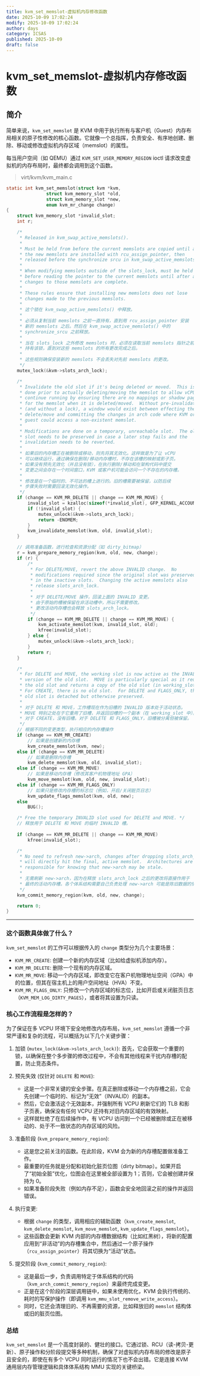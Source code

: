 ```yaml
---
title: kvm_set_memslot-虚拟机内存修改函数
date: 2025-10-09 17:02:24
modify: 2025-10-09 17:02:24
author: days
category: ICSAS
published: 2025-10-09
draft: false
---
```

# kvm_set_memslot-虚拟机内存修改函数
## 简介

简单来说，`kvm_set_memslot` 是 KVM 中用于执行所有与客户机（Guest）内存布局相关的原子性修改的核心函数。它就像一个总指挥，负责安全、有序地创建、删除、移动或修改虚拟机内存区域（memslot）的属性。

每当用户空间（如 QEMU）通过 `KVM_SET_USER_MEMORY_REGION` ioctl 请求改变虚拟机的内存布局时，最终都会调用到这个函数。

> virt/kvm/kvm_main.c  

```c
static int kvm_set_memslot(struct kvm *kvm,
			   struct kvm_memory_slot *old,
			   struct kvm_memory_slot *new,
			   enum kvm_mr_change change)
{
	struct kvm_memory_slot *invalid_slot;
	int r;

	/*
	 * Released in kvm_swap_active_memslots().
	 *
	 * Must be held from before the current memslots are copied until after
	 * the new memslots are installed with rcu_assign_pointer, then
	 * released before the synchronize srcu in kvm_swap_active_memslots().
	 *
	 * When modifying memslots outside of the slots_lock, must be held
	 * before reading the pointer to the current memslots until after all
	 * changes to those memslots are complete.
	 *
	 * These rules ensure that installing new memslots does not lose
	 * changes made to the previous memslots.
	 * 
	 * 这个锁在 kvm_swap_active_memslots() 中释放。
     *
     * 必须从复制当前 memslots 之前一直持有，直到用 rcu_assign_pointer 安装
     * 新的 memslots 之后。然后在 kvm_swap_active_memslots() 中的
     * synchronize_srcu 之前释放。
     *
     * 当在 slots_lock 之外修改 memslots 时，必须在读取当前 memslots 指针之前
     * 持有该锁，直到对这些 memslots 的所有更改完成之后。
     *
     * 这些规则确保安装新的 memslots 不会丢失对先前 memslots 的更改。
	 */
	mutex_lock(&kvm->slots_arch_lock);

	/*
	 * Invalidate the old slot if it's being deleted or moved.  This is
	 * done prior to actually deleting/moving the memslot to allow vCPUs to
	 * continue running by ensuring there are no mappings or shadow pages
	 * for the memslot when it is deleted/moved.  Without pre-invalidation
	 * (and without a lock), a window would exist between effecting the
	 * delete/move and committing the changes in arch code where KVM or a
	 * guest could access a non-existent memslot.
	 *
	 * Modifications are done on a temporary, unreachable slot.  The old
	 * slot needs to be preserved in case a later step fails and the
	 * invalidation needs to be reverted.
	 * 
	 * 如果旧的内存槽正在被删除或移动，则先将其无效化。这样做是为了让 vCPU
     * 可以继续运行，通过确保在删除/移动内存槽时，不存在该槽的映射或影子页。
     * 如果没有预先无效化（并且没有锁），在执行删除/移动和在架构代码中提交
     * 变更之间会存在一个时间窗口，KVM 或客户机可能会访问一个不存在的内存槽。
     *
     * 修改是在一个临时的、不可达的槽上进行的。旧的槽需要被保留，以防后续
     * 步骤失败时需要回滚无效化操作。
	 */
	if (change == KVM_MR_DELETE || change == KVM_MR_MOVE) {
		invalid_slot = kzalloc(sizeof(*invalid_slot), GFP_KERNEL_ACCOUNT);
		if (!invalid_slot) {
			mutex_unlock(&kvm->slots_arch_lock);
			return -ENOMEM;
		}
		kvm_invalidate_memslot(kvm, old, invalid_slot);
	}

	// 调用准备函数，进行检查和资源分配（如 dirty_bitmap）
	r = kvm_prepare_memory_region(kvm, old, new, change);
	if (r) {
		/*
		 * For DELETE/MOVE, revert the above INVALID change.  No
		 * modifications required since the original slot was preserved
		 * in the inactive slots.  Changing the active memslots also
		 * release slots_arch_lock.
		 * 
		 * 对于 DELETE/MOVE 操作，回滚上面的 INVALID 变更。
         * 由于原始的槽被保留在非活动槽中，所以不需要修改。
         * 更改活动内存槽也会释放 slots_arch_lock。
		 */
		if (change == KVM_MR_DELETE || change == KVM_MR_MOVE) {
			kvm_activate_memslot(kvm, invalid_slot, old);
			kfree(invalid_slot);
		} else {
			mutex_unlock(&kvm->slots_arch_lock);
		}
		return r;
	}

	/*
	 * For DELETE and MOVE, the working slot is now active as the INVALID
	 * version of the old slot.  MOVE is particularly special as it reuses
	 * the old slot and returns a copy of the old slot (in working_slot).
	 * For CREATE, there is no old slot.  For DELETE and FLAGS_ONLY, the
	 * old slot is detached but otherwise preserved.
	 * 
	 * 对于 DELETE 和 MOVE，工作槽现在作为旧槽的 INVALID 版本处于活动状态。
     * MOVE 特别之处在于它重用了旧槽，并返回旧槽的一个副本（在 working_slot 中）。
     * 对于 CREATE，没有旧槽。对于 DELETE 和 FLAGS_ONLY，旧槽被分离但被保留。
     */
	// 根据不同的变更类型，执行相应的内存槽操作
	if (change == KVM_MR_CREATE)
		// 如果是创建新的内存槽
		kvm_create_memslot(kvm, new);
	else if (change == KVM_MR_DELETE)
		// 如果是删除内存槽
		kvm_delete_memslot(kvm, old, invalid_slot);
	else if (change == KVM_MR_MOVE)
		// 如果是移动内存槽（修改其客户机物理地址 GPA）
		kvm_move_memslot(kvm, old, new, invalid_slot);
	else if (change == KVM_MR_FLAGS_ONLY)
		// 如果只是修改内存槽的标志位（例如，开启/关闭脏页日志）
		kvm_update_flags_memslot(kvm, old, new);
	else
		BUG();

	/* Free the temporary INVALID slot used for DELETE and MOVE. */
	// 释放用于 DELETE 和 MOVE 的临时 INVALID 槽。
	
	if (change == KVM_MR_DELETE || change == KVM_MR_MOVE)
		kfree(invalid_slot);

	/*
	 * No need to refresh new->arch, changes after dropping slots_arch_lock
	 * will directly hit the final, active memslot.  Architectures are
	 * responsible for knowing that new->arch may be stale.
	 * 
	 * 无需刷新 new->arch，因为在释放 slots_arch_lock 之后的更改将直接作用于
     * 最终的活动内存槽。各个体系结构需要自己负责处理 new->arch 可能是陈旧数据的情况。
	 */
	kvm_commit_memory_region(kvm, old, new, change);

	return 0;
}
```

---

### 这个函数具体做了什么？

`kvm_set_memslot` 的工作可以根据传入的 `change` 类型分为几个主要场景：

*   `KVM_MR_CREATE`: 创建一个新的内存区域（比如给虚拟机添加内存）。
*   `KVM_MR_DELETE`: 删除一个现有的内存区域。
*   `KVM_MR_MOVE`: 移动一个内存区域，即改变它在客户机物理地址空间（GPA）中的位置，但其在宿主机上的用户空间地址（HVA）不变。
*   `KVM_MR_FLAGS_ONLY`: 只修改一个内存区域的标志位，比如开启或关闭脏页日志（`KVM_MEM_LOG_DIRTY_PAGES`），或者将其设置为只读。

### 核心工作流程是怎样的？

为了保证在多 VCPU 环境下安全地修改内存布局，`kvm_set_memslot` 遵循一个非常严谨和复杂的流程，可以概括为以下几个关键步骤：

1.  加锁 (`mutex_lock(&kvm->slots_arch_lock)`):
    首先，它会获取一个重要的锁，以确保在整个多步骤的修改过程中，不会有其他线程来干扰内存槽的配置，防止竞态条件。

2.  预先失效 (仅针对 `DELETE` 和 `MOVE`):
    *   这是一个非常关键的安全步骤。在真正删除或移动一个内存槽之前，它会先创建一个临时的、标记为“无效”（INVALID）的副本。
    *   然后，它会激活这个无效副本，并强制所有 VCPU 刷新它们的 TLB 和影子页表，确保没有任何 VCPU 还持有对旧内存区域的有效映射。
    *   这样就杜绝了在后续操作中，有 VCPU 访问到一个已经被删除或正在被移动的、处于不一致状态的内存区域的风险。

3.  准备阶段 (`kvm_prepare_memory_region`):
    *   这是您之前关注的函数。在此阶段，KVM 会为新的内存槽配置做准备工作。
    *   最重要的任务就是分配和初始化脏页位图（dirty bitmap）。如果开启了“初始全脏”优化，位图会在这里被全部设置为 1；否则，它会被创建并保持为 0。
    *   如果准备阶段失败（例如内存不足），函数会安全地回滚之前的操作并返回错误。

4.  执行变更:
    *   根据 `change` 的类型，调用相应的辅助函数（`kvm_create_memslot`, `kvm_delete_memslot`, `kvm_move_memslot`, `kvm_update_flags_memslot`）。
    *   这些函数会更新 KVM 内部的内存槽数据结构（比如红黑树），将新的配置应用到“非活动”的内存槽集合中，然后通过一个原子操作（`rcu_assign_pointer`）将其切换为“活动”状态。

5.  提交阶段 (`kvm_commit_memory_region`):
    *   这是最后一步，负责调用特定于体系结构的代码（`kvm_arch_commit_memory_region`）来最终完成变更。
    *   正是在这个阶段的深层调用链中，如果未使用优化，KVM 会执行传统的、耗时的写保护操作（即调用 `kvm_mmu_slot_remove_write_access`）。
    *   同时，它还会清理旧的、不再需要的资源，比如释放旧的 `memslot` 结构体或旧的脏页位图。

### 总结

`kvm_set_memslot` 是一个高度封装的、健壮的接口。它通过锁、RCU（读-拷贝-更新）、原子操作和分阶段提交等多种机制，确保了对虚拟机内存布局的修改是原子且安全的，即使在有多个 VCPU 同时运行的情况下也不会出错。它是连接 KVM 通用层内存管理逻辑和具体体系结构 MMU 实现的关键桥梁。